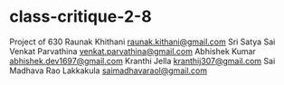 # class-critique-2-8
Project of 630
Raunak Khithani  raunak.kithani@gmail.com 
Sri Satya Sai Venkat Parvathina  venkat.parvathina@gmail.com 
Abhishek Kumar  abhishek.dev1697@gmail.com 
Kranthi Jella kranthij307@gmail.com
Sai Madhava Rao Lakkakula  saimadhavaraol@gmail.com
